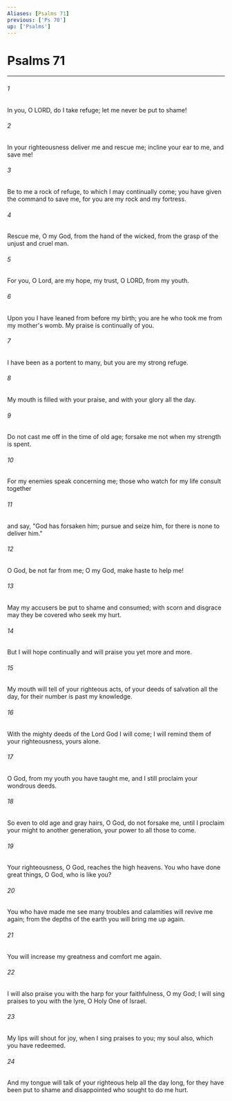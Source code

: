 ```yaml
---
Aliases: [Psalms 71]
previous: ['Ps 70']
up: ['Psalms']
---
```

# Psalms 71

***

 

###### 1 
In you, O LORD, do I take refuge; 
 let me never be put to shame! 
 
 

###### 2 
In your righteousness deliver me and rescue me; 
 incline your ear to me, and save me! 
 
 

###### 3 
Be to me a rock of refuge, 
 to which I may continually come; 
 you have given the command to save me, 
 for you are my rock and my fortress.
 
 

###### 4 
Rescue me, O my God, from the hand of the wicked, 
 from the grasp of the unjust and cruel man. 
 
 

###### 5 
For you, O Lord, are my hope, 
 my trust, O LORD, from my youth. 
 
 

###### 6 
Upon you I have leaned from before my birth; 
 you are he who took me from my mother's womb. 
 My praise is continually of you.
 
 

###### 7 
I have been as a portent to many, 
 but you are my strong refuge. 
 
 

###### 8 
My mouth is filled with your praise, 
 and with your glory all the day. 
 
 

###### 9 
Do not cast me off in the time of old age; 
 forsake me not when my strength is spent. 
 
 

###### 10 
For my enemies speak concerning me; 
 those who watch for my life consult together 
 
 

###### 11 
and say, "God has forsaken him; 
 pursue and seize him, 
 for there is none to deliver him."
 
 

###### 12 
O God, be not far from me; 
 O my God, make haste to help me! 
 
 

###### 13 
May my accusers be put to shame and consumed; 
 with scorn and disgrace may they be covered 
 who seek my hurt. 
 
 

###### 14 
But I will hope continually 
 and will praise you yet more and more. 
 
 

###### 15 
My mouth will tell of your righteous acts, 
 of your deeds of salvation all the day, 
 for their number is past my knowledge. 
 
 

###### 16 
With the mighty deeds of the Lord God I will come; 
 I will remind them of your righteousness, yours alone.
 
 

###### 17 
O God, from my youth you have taught me, 
 and I still proclaim your wondrous deeds. 
 
 

###### 18 
So even to old age and gray hairs, 
 O God, do not forsake me, 
 until I proclaim your might to another generation, 
 your power to all those to come. 
 
 

###### 19 
Your righteousness, O God, 
 reaches the high heavens. 
 You who have done great things, 
 O God, who is like you? 
 
 

###### 20 
You who have made me see many troubles and calamities 
 will revive me again; 
 from the depths of the earth 
 you will bring me up again. 
 
 

###### 21 
You will increase my greatness 
 and comfort me again.
 
 

###### 22 
I will also praise you with the harp 
 for your faithfulness, O my God; 
 I will sing praises to you with the lyre, 
 O Holy One of Israel. 
 
 

###### 23 
My lips will shout for joy, 
 when I sing praises to you; 
 my soul also, which you have redeemed. 
 
 

###### 24 
And my tongue will talk of your righteous help all the day long, 
 for they have been put to shame and disappointed 
 who sought to do me hurt.
 
